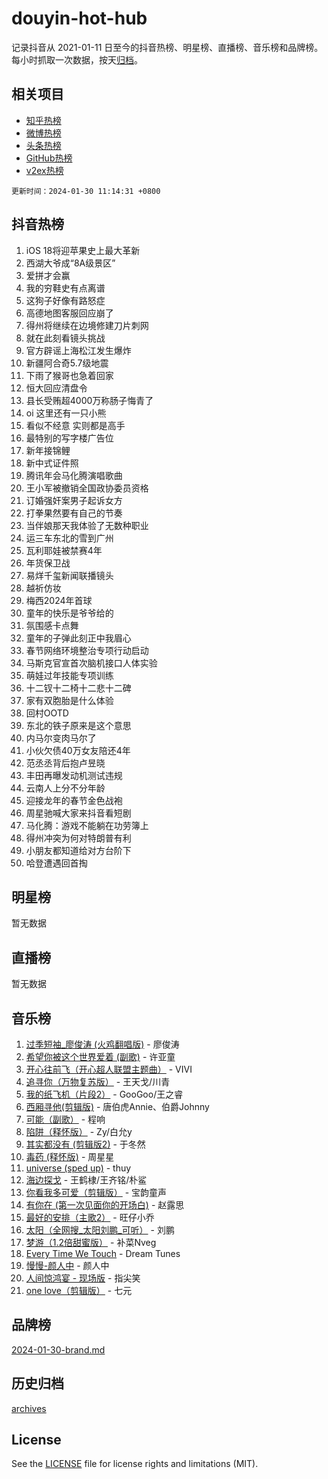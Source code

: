 # douyin-hot-hub

记录抖音从 2021-01-11 日至今的抖音热榜、明星榜、直播榜、音乐榜和品牌榜。每小时抓取一次数据，按天[归档](archives)。

## 相关项目

- [知乎热榜](https://github.com/lonnyzhang423/zhihu-hot-hub)
- [微博热榜](https://github.com/lonnyzhang423/weibo-hot-hub)
- [头条热榜](https://github.com/lonnyzhang423/toutiao-hot-hub)
- [GitHub热榜](https://github.com/lonnyzhang423/github-hot-hub)
- [v2ex热榜](https://github.com/lonnyzhang423/v2ex-hot-hub)


`更新时间：2024-01-30 11:14:31 +0800`

## 抖音热榜

1. iOS 18将迎苹果史上最大革新
1. 西湖大爷成“8A级景区”
1. 爱拼才会赢
1. 我的穷鞋史有点离谱
1. 这狗子好像有路怒症
1. 高德地图客服回应崩了
1. 得州将继续在边境修建刀片刺网
1. 就在此刻看镜头挑战
1. 官方辟谣上海松江发生爆炸
1. 新疆阿合奇5.7级地震
1. 下雨了猴哥也急着回家
1. 恒大回应清盘令
1. 县长受贿超4000万称肠子悔青了
1. oi 这里还有一只小熊
1. 看似不经意 实则都是高手
1. 最特别的写字楼广告位
1. 新年接锦鲤
1. 新中式证件照
1. 腾讯年会马化腾演唱歌曲
1. 王小军被撤销全国政协委员资格
1. 订婚强奸案男子起诉女方
1. 打拳果然要有自己的节奏
1. 当伴娘那天我体验了无数种职业
1. 运三车东北的雪到广州
1. 瓦利耶娃被禁赛4年
1. 年货保卫战
1. 易烊千玺新闻联播镜头
1. 越祈仿妆
1. 梅西2024年首球
1. 童年的快乐是爷爷给的
1. 氛围感卡点舞
1. 童年的子弹此刻正中我眉心
1. 春节网络环境整治专项行动启动
1. 马斯克官宣首次脑机接口人体实验
1. 萌娃过年技能专项训练
1. 十二钗十二椅十二悲十二碑
1. 家有双胞胎是什么体验
1. 回村OOTD
1. 东北的铁子原来是这个意思
1. 内马尔变肉马尔了
1. 小伙欠债40万女友陪还4年
1. 范丞丞背后抱卢昱晓
1. 丰田再曝发动机测试违规
1. 云南人上分不分年龄
1. 迎接龙年的春节金色战袍
1. 周星驰喊大家来抖音看短剧
1. 马化腾：游戏不能躺在功劳簿上
1. 得州冲突为何对特朗普有利
1. 小朋友都知道给对方台阶下
1. 哈登遭遇回首掏

## 明星榜

暂无数据

## 直播榜

暂无数据

## 音乐榜

1. [过季短袖_廖俊涛 (火鸡翻唱版)](https://sf86-cdn-tos.douyinstatic.com/obj/tos-cn-ve-2774/ogQVJl0tRBKxQgZji7YClFEBrVDeHpPTWfCZbQ) - 廖俊涛
1. [希望你被这个世界爱着 (副歌)](https://sf86-cdn-tos.douyinstatic.com/obj/tos-cn-ve-2774/oUHCmWQfZlE3QQBKBeD8rCFLpJzPgCpImhsxMt) - 许亚童
1. [开心往前飞（开心超人联盟主题曲）](https://sf3-cdn-tos.douyinstatic.com/obj/tos-cn-ve-2774/9d8fb7c82cf1421fb93a9fe925275e0a) - VIVI
1. [追寻你（万物复苏版）](https://sf3-cdn-tos.douyinstatic.com/obj/tos-cn-ve-2774/oYeAZJsbjIDit9APmBg8u6uDUQnHmoCf3gbo74) - 王天戈/川青
1. [我的纸飞机（片段2）](https://sf6-cdn-tos.douyinstatic.com/obj/tos-cn-ve-2774/oM2ZrKcg2CD5AeRB2gkeXOFB1IxAGJdZPazYHf) - GooGoo/王之睿
1. [西厢寻他(剪辑版)](https://sf6-cdn-tos.douyinstatic.com/obj/tos-cn-ve-2774/oUsAVfAQKlRNxEv5qxvIB8o5qmIWUcXbzJKJhw) - 唐伯虎Annie、伯爵Johnny
1. [可能（副歌）](https://sf3-cdn-tos.douyinstatic.com/obj/tos-cn-ve-2774/cde1731888894259b333569393c2fb51) - 程响
1. [陷阱（释怀版）](https://sf86-cdn-tos.douyinstatic.com/obj/tos-cn-ve-2774/oE8C21LeZrzKLDFfQYgMzx4GAIHageG5IzayY7) - Zy/白允y
1. [其实都没有 (剪辑版2)](https://sf3-cdn-tos.douyinstatic.com/obj/tos-cn-ve-2774/oEBNQenHZtBhxYjGgUDQk0BCHTigQafgFlbQ7k) - 于冬然
1. [毒药 (释怀版)](https://sf86-cdn-tos.douyinstatic.com/obj/tos-cn-ve-2774/oYILMEAzspdZBIzy4frJNB8ZHPHWAhiwowd4Ad) - 周星星
1. [universe (sped up)](https://sf86-cdn-tos.douyinstatic.com/obj/tos-cn-ve-2774/oIQnurQLDCsdYeegkM4CKuVb23MZBXtX6QB8bv) - thuy
1. [海边探戈](https://sf86-cdn-tos.douyinstatic.com/obj/tos-cn-ve-2774/os9gE0VQCGqt6VQkZDyBBYvfSDY0QFe3vVmubn) - 王鹤棣/王齐铭/朴鲨
1. [你看我多可爱（剪辑版）](https://sf3-cdn-tos.douyinstatic.com/obj/tos-cn-ve-2774/018d241ee66a4a189b2fa9ea2fe3363d) - 宝韵童声
1. [有你在 (第一次见面你的开场白)](https://sf86-cdn-tos.douyinstatic.com/obj/tos-cn-ve-2774/oAthrQ3ClJBfI57uBoFEgNDYtNCZ0TSYQQfxQ0) - 赵露思
1. [最好的安排（主歌2）](https://sf86-cdn-tos.douyinstatic.com/obj/tos-cn-ve-2774/oMMZX1DuHpMwgoDztBmZswgQnbCeeANZxBHkFY) - 旺仔小乔
1. [太阳（全网搜_太阳刘鹏_可听）](https://sf86-cdn-tos.douyinstatic.com/obj/tos-cn-ve-2774/ogWbyIQnlBFImVbeDocRdCIYtBHlbJXgfZMvgz) - 刘鹏
1. [梦游（1.2倍甜蜜版）](https://sf86-cdn-tos.douyinstatic.com/obj/tos-cn-ve-2774/o4gyAUm8hwufoEABmwVIiQtHsFuGzAEEWtNMzo) - 补菜Nveg
1. [Every Time We Touch](https://sf3-cdn-tos.douyinstatic.com/obj/tos-cn-ve-2774/ogN6lUKQeBBfEVhIOMikG1CcJjugxk1tztZyhP) - Dream Tunes
1. [慢慢-颜人中](https://sf3-cdn-tos.douyinstatic.com/obj/tos-cn-ve-2774/ocjHNfBXdBxQNC8ZGAeoLMFTUgtBg8bkExunDC) - 颜人中
1. [人间惊鸿宴 - 现场版](https://sf86-cdn-tos.douyinstatic.com/obj/tos-cn-ve-2774/osF4mrPePAf2Yv8Wfr5fATCHZwL5h1QiGQAKwz) - 指尖笑
1. [one love（剪辑版）](https://sf86-cdn-tos.douyinstatic.com/obj/tos-cn-ve-2774/o4utbbKzHedACBQ0bkG7ZBgUvDQzbBDnYd1f1k) - 七元

## 品牌榜

[2024-01-30-brand.md](archives/2024-01-30-brand.md)

## 历史归档

[archives](archives)

## License

See the [LICENSE](LICENSE) file for license rights and limitations (MIT).

